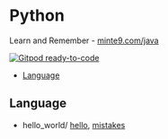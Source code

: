 # Python 

Learn and Remember - [minte9.com/java](https://www.minte9.com/python)

[![Gitpod ready-to-code](https://img.shields.io/badge/Gitpod-ready--to--code-blue?logo=gitpod)](https://gitpod.io/#https://github.com/minte9/python-pages)

- [Language](#language) 


## Language
  * hello_world/ [hello](/hello.py), [mistakes](/mistakes.py)